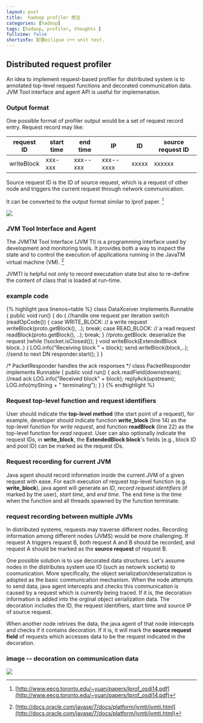 ```yaml
---
layout: post
title:  hadoop profiler 想法
categories: [hadoop]
tags: [hadoop, profiler, thoughts ]
fullview: false
shortinfo: 配置eclipse c++ unit test. 
---
```


<script type="text/javascript" src="http://cdn.mathjax.org/mathjax/latest/MathJax.js?config=default"></script>

## Distributed request profiler

An idea to implement request-based profiler for distributed system is to annotated top-level request functions and decorated communication data. JVM Tool interface and agent API is useful for implemenation. 

### Output format 

One possible format of profiler output would be a set of request record entry. Request record may like: 

request ID | start time | end time | IP | ID | source request ID   
--- | --- | --- | --- | --- | --------|
writeBlock | xxx-xxx | xxx--xxx | xxx--xxxx | xxxxx | xxxxxx |
 
Source request ID is the ID of source request, which is a request of other node and triggers the current request through network communication.  


It can be converted to the output format similar to lprof paper. [^lprof]

![](http://i.imgur.com/5knHM2R.png)



### JVM Tool Interface and Agent 

The JVMTM Tool Interface (JVM TI) is a programming interface used by development and monitoring tools. It provides both a way to inspect the state and to control the execution of applications running in the JavaTM virtual machine (VM). [^jvmtool] 

JVMTI is helpful not only to record executation state but also to re-define the content of class that is loaded at run-time. 

### example code 

{% highlight java linenos=table %}
class DataXceiver implements Runnable {
  public void run() {
   do { //handle one request per iteration
	switch (readOpCode()) {
	 case WRITE_BLOCK: // a write request
	  writeBlock(proto.getBlock(), ..); 
	  break;
     case READ_BLOCK: // a read request
      readBlock(proto.getBlock(), ..); 
      break;
	 } //proto.getBlock: deserialize the request 
	}while (!socket.isClosed());
  }
  void writeBlock(ExtendedBlock block..) {
  	LOG.info("Receiving block " + block);
  	send.writeBlock(block,..); //send to next DN
  	responder.start();
  }
}

/* PacketResponder handles the ack responses */
class PacketResponder implements Runnable {
  public void run() {
    ack.readField(downstream); //read ack
    LOG.info("Received block" + block);
    replyAck(upstream);
    LOG.info(myString + " terminating");
	}
}
{% endhighlight %}


### Request top-level function and request identifiers

User should indicate the **top-level method** (the start point of a request), for example, developer should indicate function **write_block** (line 14) as the top-level function for *write request*, and function **readBlock** (line 22) as the top-level function for *read request*. User can also optionally indicate the request IDs, in **write_block**, the **ExtendedBlock block**'s fields (e.g., block ID and pool ID) can be marked as the request IDs.

### Request recording for current JVM

Java agent should record information inside the current JVM of a given request with ease. For each execution of request top-level function (e.g. **write_block**), java agent will generate an *ID*, *record request identifiers* (if marked by the user), *start time*, and *end time*. The end time is the time when the function and all threads spawned by the function terminate. 

### request recording between multiple JVMs

In distributed systems, requests may traverse different nodes.  Recording information among different nodes  (JVMS) would be more challenging.  If request A triggers request B, both request A and B should be recorded, and request A should be marked as the **source request** of request B. 

One possible solution is to use decorated data structures. Let's assume nodes in the distributes system use IO (such as netowrk sockets) to coomunication. More specifically, the object serialization/deserialization is adopted as the basic communication mechanism. When the node attempts to send data, java agent intercepts and checks this communication is caused by a request which is currently being traced. If it is, the decoration information is added into the orginal object serialization data. The decoration includes the ID, the request identifiers, start time and source IP of source request. 

When another node retrives the data, the java agent of that node intercepts and checks if it contains decoration. If it is,  it will mark the **source request field** of requests which accesses data to be the request indicated in the decoration.  

### image -- decoration on communication data 
![](http://i.imgur.com/OuIiinX.png)

[^jvmtool]: [http://docs.oracle.com/javase/7/docs/platform/jvmti/jvmti.html](http://docs.oracle.com/javase/7/docs/platform/jvmti/jvmti.html)
[^lprof]: [http://www.eecg.toronto.edu/~yuan/papers/lprof_osdi14.pdf](http://www.eecg.toronto.edu/~yuan/papers/lprof_osdi14.pdf)